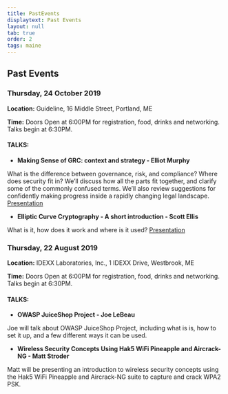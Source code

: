 ```yaml
---
title: PastEvents
displaytext: Past Events
layout: null
tab: true
order: 2
tags: maine
---
```


## Past Events

### Thursday, 24 October 2019 

**Location:** Guideline, 16 Middle Street, Portland, ME

**Time:** Doors Open at 6:00PM for registration, food, drinks and networking. Talks begin at 6:30PM.

#### TALKS:
-   **Making Sense of GRC: context and strategy - Elliot Murphy**

What is the difference between governance, risk, and compliance? Where does security fit in? We’ll discuss how all the parts fit together, and clarify some of the commonly confused terms. We’ll also review suggestions for confidently making progress inside a rapidly changing legal landscape.  [Presentation](https://talks.kindlyops.com/whatisgrc/presentation.html#1)

-   **Elliptic Curve Cryptography - A short introduction - Scott Ellis**

What is it, how does it work and where is it used?  [Presentation](https://jumpnowtek.com/downloads/presentations/Elliptic_Curve_Cryptography.pdf)

### Thursday, 22 August 2019 

**Location:** IDEXX Laboratories, Inc., 1 IDEXX Drive, Westbrook, ME

**Time:** Doors Open at 6:00PM for registration, food, drinks and networking. Talks begin at 6:30PM.

#### TALKS:
-   **OWASP JuiceShop Project - Joe LeBeau**

Joe will talk about OWASP JuiceShop Project, including what is is, how to set it up, and a few different ways it can be used.

-   **Wireless Security Concepts Using Hak5 WiFi Pineapple and Aircrack-NG - Matt Stroder**

Matt will be presenting an introduction to wireless security concepts using the Hak5 WiFi Pineapple and Aircrack-NG suite to capture and crack WPA2 PSK.
